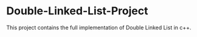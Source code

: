# Double-Linked-List-Project

This project contains the full implementation of Double Linked List in c++.
